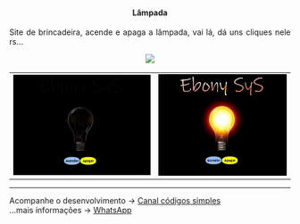 <h4 align="center"> Lâmpada </h4>

<p align="justify">
Site de brincadeira, acende e apaga a lâmpada, vai lá,
dá uns cliques nele rs...
</p>

<div align="center">
 <img src="https://user-images.githubusercontent.com/52077278/140599612-b7ec0733-c279-430d-bfc3-edd2efc8ad0e.gif">
</div>

<table>
 <tr>
  <td>
   <img src="img/screen1.jpg"  title="img1">
  </td>
  <td>
   <img src="img/screen2.jpg"  title="img2">
  </td>
 </tr>

</table>

<hr/>


Acompanhe o desenvolvimento → [Canal códigos simples](https://www.youtube.com/channel/UC8fRZfYGd21_D8DwuEcFuHw)
</br>...mais informações → <a href="https://api.whatsapp.com/send?phone=5511979714423">WhatsApp</a>


